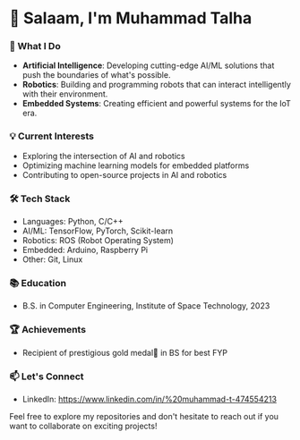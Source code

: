 # 👋 Salaam, I'm Muhammad Talha
### 🚀 What I Do

- **Artificial Intelligence**: Developing cutting-edge AI/ML solutions that push the boundaries of what's possible.
- **Robotics**: Building and programming robots that can interact intelligently with their environment.
- **Embedded Systems**: Creating efficient and powerful systems for the IoT era.

### 💡 Current Interests

- Exploring the intersection of AI and robotics
- Optimizing machine learning models for embedded platforms
- Contributing to open-source projects in AI and robotics

### 🛠️ Tech Stack

- Languages: Python, C/C++
- AI/ML: TensorFlow, PyTorch, Scikit-learn
- Robotics: ROS (Robot Operating System)
- Embedded: Arduino, Raspberry Pi
- Other: Git, Linux


### 📚 Education

- B.S. in Computer Engineering, Institute of Space Technology, 2023

### 🏆 Achievements

- Recipient of prestigious gold medal🏅 in BS for best FYP

### 📫 Let's Connect

- LinkedIn: https://www.linkedin.com/in/%20muhammad-t-474554213

Feel free to explore my repositories and don't hesitate to reach out if you want to collaborate on exciting projects!
